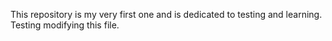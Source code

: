 This repository is my very first one and is dedicated to testing and learning.
Testing modifying this file.
